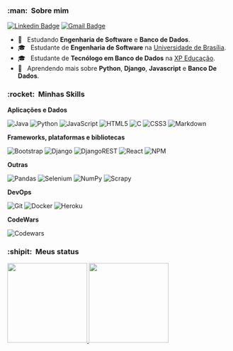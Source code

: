 <h3> :man: &nbsp;Sobre mim </h3>

[![Linkedin Badge](https://img.shields.io/badge/LinkedIn-0077B5?style=for-the-badge&logo=linkedin&logoColor=white=https://www.linkedin.com/in/abdul-hannan-652136160/)](https://www.linkedin.com/in/abdul-hannan-652136160/)
[![Gmail Badge](https://img.shields.io/badge/-Gmail-c14438?style=for-the-badge&logo=Gmail&logoColor=white&link=mailto:hannanhoney5000@gmail.com)](mailto:hannanhoney5000@gmail.com)

- 🤔 &nbsp; Estudando **Engenharia de Software** e **Banco de Dados**.
- 🎓 &nbsp; Estudante de **Engenharia de Software** na <a href="https://fga.unb.br/">Universidade de Brasília</a>.
- 🎓 &nbsp; Estudante de **Tecnólogo em Banco de Dados** na <a href="https://www.xpeducacao.com.br/graduacao">XP Educação</a>.
- 🌱 &nbsp; Aprendendo mais sobre **Python**, **Django**, **Javascript** e **Banco De Dados**.

<h3> :rocket: &nbsp;Minhas Skills </h3>

**Aplicações e Dados**

![Java](https://img.shields.io/badge/Java-ED8B00?style=for-the-badge&logo=java&logoColor=white)
![Python](https://img.shields.io/badge/Python-14354C?style=for-the-badge&logo=python&logoColor=white)
![JavaScript](https://img.shields.io/badge/JavaScript-F7DF1E?style=for-the-badge&logo=javascript&logoColor=black)
![HTML5](https://img.shields.io/badge/html5-%23E34F26.svg?style=for-the-badge&logo=html5&logoColor=white)
![C](https://img.shields.io/badge/-C-yellowgreen?style=for-the-badge)
![CSS3](https://img.shields.io/badge/css3-%231572B6.svg?style=for-the-badge&logo=css3&logoColor=white)
![Markdown](https://img.shields.io/badge/Markdown-000000?style=for-the-badge&logo=markdown&logoColor=white)

**Frameworks, plataformas e bibliotecas**

![Bootstrap](https://img.shields.io/badge/Bootstrap-563D7C?style=for-the-badge&logo=bootstrap&logoColor=white)
![Django](https://img.shields.io/badge/django-%23092E20.svg?style=for-the-badge&logo=django&logoColor=white)
![DjangoREST](https://img.shields.io/badge/DJANGO-REST-ff1709?style=for-the-badge&logo=django&logoColor=white&color=ff1709&labelColor=gray)
![React](https://img.shields.io/badge/React-20232A?style=for-the-badge&logo=react&logoColor=61DAFB)
![NPM](https://img.shields.io/badge/NPM-%23000000.svg?style=for-the-badge&logo=npm&logoColor=white)

**Outras**

![Pandas](https://img.shields.io/badge/pandas-%23150458.svg?style=for-the-badge&logo=pandas&logoColor=white)
![Selenium](https://img.shields.io/badge/-Selenium-orange?style=for-the-badge&logo=scipy&logoColor=%white)
![NumPy](https://img.shields.io/badge/numpy-%23013243.svg?style=for-the-badge&logo=numpy&logoColor=white)
![Scrapy](https://img.shields.io/badge/-Scrapy-green?style=for-the-badge&logo=numpy&logoColor=white)

**DevOps**

![Git](https://img.shields.io/badge/Git-E34F26?style=for-the-badge&logo=git&logoColor=white)
![Docker](https://img.shields.io/badge/Docker-2496ED?style=for-the-badge&logo=docker&logoColor=white)
![Heroku](https://img.shields.io/badge/Heroku-430098?style=for-the-badge&logo=heroku&logoColor=white)

**CodeWars**

![Codewars](https://www.codewars.com/users/hannanhunny01/badges/large)
<h3> :shipit: &nbsp;Meus status </h3>

  <a href="https://github.com/hannanhunny01">
  <img height="180em" src="https://github-readme-stats.vercel.app/api?username=hannanhunny01&show_icons=true&theme=tokyonight&count_private=true"/>
  <img height="180em" src="https://github-readme-stats.vercel.app/api/top-langs/?username=hannanhunny01&layout=compact&langs_count=7&theme=tokyonight"/>








